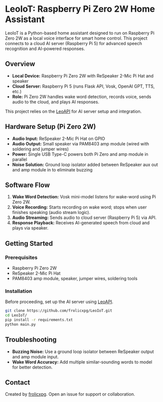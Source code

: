 # LeoIoT: Raspberry Pi Zero 2W Home Assistant

LeoIoT is a Python-based home assistant designed to run on Raspberry Pi Zero 2W as a local voice interface for smart home control. This project connects to a cloud AI server (Raspberry Pi 5) for advanced speech recognition and AI-powered responses.

## Overview

- **Local Device:** Raspberry Pi Zero 2W with ReSpeaker 2-Mic Pi Hat and speaker
- **Cloud Server:** Raspberry Pi 5 (runs Flask API, Vosk, OpenAI GPT, TTS, etc.)
- **Role:** Pi Zero 2W handles wake word detection, records voice, sends audio to the cloud, and plays AI responses.

This project relies on the [LeoAPI](https://github.com/frolicxpg/LeoAPI) for AI server setup and integration.

## Hardware Setup (Pi Zero 2W)

- **Audio Input:** ReSpeaker 2-Mic Pi Hat on GPIO
- **Audio Output:** Small speaker via PAM8403 amp module (wired with soldering and jumper wires)
- **Power:** Single USB Type-C powers both Pi Zero and amp module in parallel
- **Noise Solution:** Ground loop isolator added between ReSpeaker aux out and amp module in to eliminate buzzing

## Software Flow

1. **Wake Word Detection:** Vosk mini-model listens for wake-word using Pi Zero 2W.
2. **Voice Recording:** Starts recording on wake word; stops when user finishes speaking (audio stream logic).
3. **Audio Streaming:** Sends audio to cloud server (Raspberry Pi 5) via API.
4. **Response Playback:** Receives AI-generated speech from cloud and plays via speaker.

## Getting Started

### Prerequisites

- Raspberry Pi Zero 2W
- ReSpeaker 2-Mic Pi Hat
- PAM8403 amp module, speaker, jumper wires, soldering tools

### Installation

Before proceeding, set up the AI server using [LeoAPI](https://github.com/frolicxpg/LeoAPI).

```bash
git clone https://github.com/frolicxpg/LeoIoT.git
cd LeoIoT/
pip install -r requirements.txt
python main.py
```

## Troubleshooting

- **Buzzing Noise:** Use a ground loop isolator between ReSpeaker output and amp module input.
- **Wake Word Accuracy:** Add multiple similar-sounding words to model for better detection.

## Contact

Created by [frolicxpg](https://github.com/frolicxpg). Open an issue for support or collaboration.

